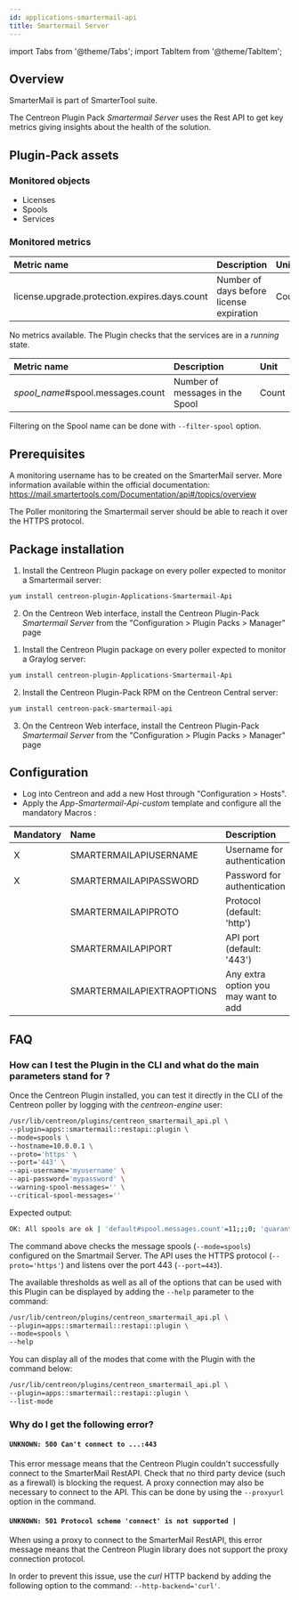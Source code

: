 ```yaml
---
id: applications-smartermail-api
title: Smartermail Server
---
```

import Tabs from '@theme/Tabs';
import TabItem from '@theme/TabItem';


## Overview

SmarterMail is part of SmarterTool suite.

The Centreon Plugin Pack *Smartermail Server* uses the Rest API to get key metrics
giving insights about the health of the solution.

## Plugin-Pack assets

### Monitored objects

* Licenses
* Spools
* Services

### Monitored metrics

<Tabs groupId="operating-systems">
<TabItem value="Licenses" label="Licenses">

| Metric name                                   | Description                              | Unit  |
| :-------------------------------------------- | :--------------------------------------- | :---- |
| license.upgrade.protection.expires.days.count | Number of days before license expiration | Count |

</TabItem>
<TabItem value="Services" label="Services">

No metrics available. The Plugin checks that the services are in a *running* state.

</TabItem>
<TabItem value="Spools" label="Spools">

| Metric name                       | Description                     | Unit  |
| :-------------------------------- | :------------------------------ | :---- |
| *spool_name*#spool.messages.count | Number of messages in the Spool | Count |

Filtering on the Spool name can be done with `--filter-spool` option.

</TabItem>
</Tabs>

## Prerequisites

A monitoring username has to be created on the SmarterMail server. More information available
within the official documentation: https://mail.smartertools.com/Documentation/api#/topics/overview

The Poller monitoring the Smartermail server should be able to reach it over the
HTTPS protocol.

## Package installation

<Tabs groupId="licence-systems">
<TabItem value="online" label="Online License">

1. Install the Centreon Plugin package on every poller expected to monitor a Smartermail server:

```bash
yum install centreon-plugin-Applications-Smartermail-Api
```

2. On the Centreon Web interface, install the Centreon Plugin-Pack *Smartermail Server* from the "Configuration > Plugin Packs > Manager" page

</TabItem>
<TabItem value="offline" label="Offline License">

1. Install the Centreon Plugin package on every poller expected to monitor a Graylog server:

```bash
yum install centreon-plugin-Applications-Smartermail-Api
```

2. Install the Centreon Plugin-Pack RPM on the Centreon Central server:

```bash
yum install centreon-pack-smartermail-api
```

3. On the Centreon Web interface, install the Centreon Plugin-Pack *Smartermail Server* from the "Configuration > Plugin Packs > Manager" page

</TabItem>
</Tabs>

## Configuration

* Log into Centreon and add a new Host through "Configuration > Hosts".
* Apply the *App-Smartermail-Api-custom* template and configure all the mandatory Macros :

| Mandatory | Name                       | Description                          |
| :-------- | :------------------------- | :----------------------------------- |
| X         | SMARTERMAILAPIUSERNAME     | Username for authentication          |
| X         | SMARTERMAILAPIPASSWORD     | Password for authentication          |
|           | SMARTERMAILAPIPROTO        | Protocol (default: 'http')           |
|           | SMARTERMAILAPIPORT         | API port (default: '443')            |
|           | SMARTERMAILAPIEXTRAOPTIONS | Any extra option you may want to add |

## FAQ

### How can I test the Plugin in the CLI and what do the main parameters stand for ?

Once the Centreon Plugin installed, you can test it directly in the CLI of the
Centreon poller by logging with the *centreon-engine* user:

```bash
/usr/lib/centreon/plugins/centreon_smartermail_api.pl \
--plugin=apps::smartermail::restapi::plugin \
--mode=spools \
--hostname=10.0.0.1 \
--proto='https' \
--port='443' \
--api-username='myusername' \
--api-password='mypassword' \
--warning-spool-messages='' \
--critical-spool-messages=''
```

Expected output:

```bash
OK: All spools are ok | 'default#spool.messages.count'=11;;;0; 'quarantine_limit#spool.messages.count'=5000;;;0; 'spam#spool.messages.count'=0;;;0; 'spool_limit#spool.messages.count'=50000;;;0; 'throttledDomains#spool.messages.count'=0;;;0; 'throttledMailingLists#spool.messages.count'=0;;;0; 'throttledUsers#spool.messages.count'=0;;;0; 'virus#spool.messages.count'=0;;;0; 'waiting#spool.messages.count'=3;;;0;
```

The command above checks the message spools (`--mode=spools`) configured on the Smartmail Server. The API uses the HTTPS
protocol (`--proto='https'`) and listens over the port 443 (`--port=443`).

The available thresholds as well as all of the options that can be used with
this Plugin can be displayed by adding the `--help` parameter to the
command:

```bash
/usr/lib/centreon/plugins/centreon_smartermail_api.pl \
--plugin=apps::smartermail::restapi::plugin \
--mode=spools \
--help
```

You can display all of the modes that come with the Plugin with the command
below:

```bash
/usr/lib/centreon/plugins/centreon_smartermail_api.pl \
--plugin=apps::smartermail::restapi::plugin \
--list-mode
```

### Why do I get the following error?

#### `UNKNOWN: 500 Can't connect to ...:443`

This error message means that the Centreon Plugin couldn't successfully connect
to the SmarterMail RestAPI. Check that no third party device
(such as a firewall) is blocking the request. A proxy connection may also be
necessary to connect to the API. This can be done by using the `--proxyurl`
option in the command.

#### `UNKNOWN: 501 Protocol scheme 'connect' is not supported |`

When using a proxy to connect to the SmarterMail RestAPI, this error
message means that the Centreon Plugin library does not support the proxy
connection protocol.

In order to prevent this issue, use the *curl* HTTP backend by adding the
following option to the command: `--http-backend='curl'`.